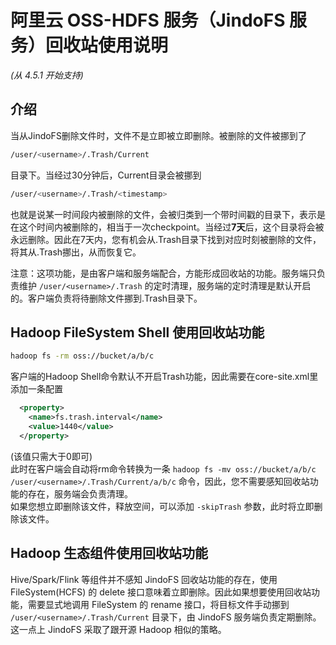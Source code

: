 # 阿里云 OSS-HDFS 服务（JindoFS 服务）回收站使用说明
*(从 4.5.1 开始支持)*


## 介绍
当从JindoFS删除文件时，文件不是立即被立即删除。被删除的文件被挪到了    
```bash
/user/<username>/.Trash/Current
```
目录下。当经过30分钟后，Current目录会被挪到    
 ```bash
/user/<username>/.Trash/<timestamp>
```
也就是说某一时间段内被删除的文件，会被归类到一个带时间戳的目录下，表示是在这个时间内被删除的，相当于一次checkpoint。当经过**7天**后，这个<timestamp>目录将会被永远删除。因此在7天内，您有机会从.Trash目录下找到对应时刻被删除的文件，将其从.Trash挪出，从而恢复它。

注意：这项功能，是由客户端和服务端配合，方能形成回收站的功能。服务端只负责维护 ```/user/<username>/.Trash``` 的定时清理，服务端的定时清理是默认开启的。客户端负责将待删除文件挪到.Trash目录下。

## Hadoop FileSystem Shell 使用回收站功能
```bash
hadoop fs -rm oss://bucket/a/b/c
```
客户端的Hadoop Shell命令默认不开启Trash功能，因此需要在core-site.xml里添加一条配置
```xml
  <property>
    <name>fs.trash.interval</name>
    <value>1440</value>
  </property>
```
(该值只需大于0即可)   
此时在客户端会自动将rm命令转换为一条 ```hadoop fs -mv oss://bucket/a/b/c /user/<username>/.Trash/Current/a/b/c```
命令，因此，您不需要感知回收站功能的存在，服务端会负责清理。    
如果您想立即删除该文件，释放空间，可以添加 ```-skipTrash``` 参数，此时将立即删除该文件。

## Hadoop 生态组件使用回收站功能
Hive/Spark/Flink 等组件并不感知 JindoFS 回收站功能的存在，使用 FileSystem(HCFS) 的 delete 接口意味着立即删除。因此如果想要使用回收站功能，需要显式地调用 FileSystem 的 rename 接口，将目标文件手动挪到 ```/user/<username>/.Trash/Current``` 目录下，由 JindoFS 服务端负责定期删除。这一点上 JindoFS 采取了跟开源 Hadoop 相似的策略。
